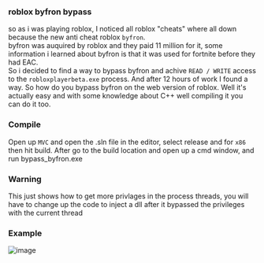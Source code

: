 ### roblox byfron bypass
so as i was playing roblox, I noticed all roblox "cheats" where all down because the new anti cheat roblox ``byfron``.<br>
byfron was auquired by roblox and they paid 11 million for it, some information i learned about byfron is that it was used for fortnite before they had EAC.<br>
So i decided to find a way to bypass byfron and achive ``READ / WRITE`` access to the ``robloxplayerbeta.exe`` process. And after 12 hours of work I found a way.
So how do you bypass byfron on the web version of roblox. Well it's actually easy and with some knowledge about C++ well compiling it you can do it too.


### Compile
Open up ``MVC`` and open the .sln file in the editor, select release and for ``x86`` then hit build.
After go to the build location and open up a cmd window, and run bypass_byfron.exe

### Warning
This just shows how to get more privlages in the process threads, you will have to change up the code to inject a dll after it bypassed the privileges with the current thread 

### Example
![image](https://github.com/l4tt/byfron-bypass/assets/97377137/af0ee5d7-02b7-477d-932d-3935f3724e5a)

